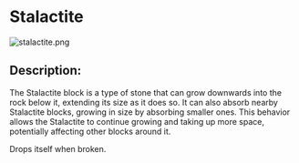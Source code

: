 
# Stalactite
![stalactite.png](../../images/stalactite.png) 

## Description:
The Stalactite block is a type of stone that can grow downwards into the rock below it, extending its size as it does so. It can also absorb nearby Stalactite blocks, growing in size by absorbing smaller ones. This behavior allows the Stalactite to continue growing and taking up more space, potentially affecting other blocks around it.

Drops itself when broken.
